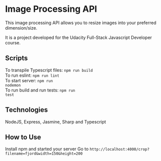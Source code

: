 # Image Processing API

This image processing API allows you to resize images into your preferred dimension/size.

It is a project developed for the Udacity Full-Stack Javascript Developer course.

## Scripts

To transpile Typescript files: <code>npm run build</code></br>
To run eslint: <code>npm run lint</code></br>
To start server: <code>npm run nodemon</code></br>
To run build and run tests: <code>npm run test</code>

## Technologies

NodeJS, Express, Jasmine, Sharp and Typescript

## How to Use

Install npm and started your server
Go to <code>http://localhost:4000/crop?filename=fjord&width=150&height=200</code>
